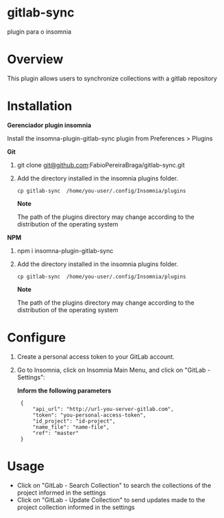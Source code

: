 # gitlab-sync
plugin para o insomnia

# Overview 

This plugin allows users to synchronize collections with a gitlab repository

# Installation

**Gerenciador plugin insomnia**

Install the insomna-plugin-gitlab-sync plugin from Preferences > Plugins

**Git**

1. git clone git@github.com:FabioPereiraBraga/gitlab-sync.git
2. Add the directory installed in the insomnia plugins folder.

   ```
   cp gitlab-sync  /home/you-user/.config/Insomnia/plugins
   ``` 
   **Note** 
   
   The path of the plugins directory may change according to the distribution of the operating system 

**NPM**

1. npm i insomna-plugin-gitlab-sync
2. Add the directory installed in the insomnia plugins folder.

    ```
   cp gitlab-sync  /home/you-user/.config/Insomnia/plugins
   ``` 
   **Note** 
   
   The path of the plugins directory may change according to the distribution of the operating system

# Configure

1. Create a personal access token to your GitLab account.
2. Go to Insomnia, click on Insomnia Main Menu, and click on "GitLab - Settings":
   
   **Inform the following parameters**

   ```
    {
        "api_url": "http://url-you-server-gitlab.com", 
        "token": "you-personal-access-token", 
        "id_project": "id-project", 
        "name_file": "name-file", 
        "ref": "master"
    }
   ```
# Usage

* Click on "GitLab - Search Collection" to search the collections of the project informed in the settings
* Click on "GitLab - Update Collection" 
to send updates made to the project collection informed in the settings


